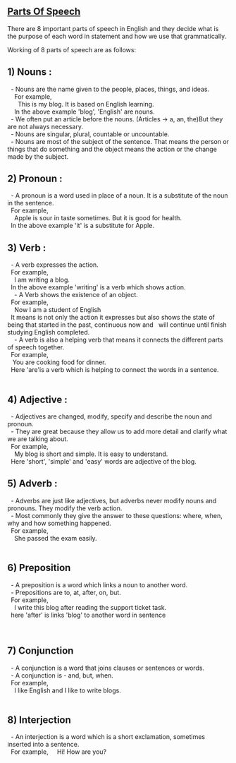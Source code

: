 
## [Parts Of Speech](https://priyankaMD.github.io/LearningBlogs/partofspeech)

There are 8 important parts of speech in English and they decide what is the purpose of each word in statement and 
how we use that grammatically.<br />

Working of 8 parts of speech are as follows:<br />

## 1) Nouns :<br />
  - Nouns are the name given to the people, places, things, and ideas.<br />
    For example, <br />
      This is my blog. It is based on English learning. <br />
    In the above example 'blog', 'English' are nouns.<br />
  - We often put an article before the nouns. (Articles -> a, an, the)But they are not always necessary.<br />
  - Nouns are singular, plural, countable or uncountable.<br />
  - Nouns are most of the subject of the sentence. That means the person or things that do something and the object means the action or the change made by the subject.<br />

## 2) Pronoun :<br />
  - A pronoun is a word used in place of a noun. It is a substitute of the noun in the sentence.<br />
  For example, <br />
    Apple is sour in taste sometimes. But it is good for health.<br />
  In the above example 'it' is a substitute for Apple.<br />

## 3) Verb : <br />
  - A verb expresses the action. <br />
  For example, <br />
    I am writing a blog. <br />
  In the above example 'writing' is a verb which shows action.<br />
  
  - A Verb shows the existence of an object.<br />
  For example,<br />
    Now I am a student of English<br />
  It means is not only the action it expresses but also shows the state of being that started in the past, continuous now and 
  will continue until finish studying English completed.<br />
  
  - A verb is also a helping verb that means it connects the different parts of speech together.<br />
  For example, <br />
   You are cooking food for dinner. <br />
  Here 'are'is a verb which is helping to connect the words in a sentence. <br />
  
  
## 4) Adjective :<br />
  - Adjectives are changed, modify, specify and describe the noun and pronoun.<br />
  - They are great because they allow us to add more detail and clarify what we are talking about.<br />
  For example, <br />
    My blog is short and simple. It is easy to understand.<br />
  Here 'short', 'simple' and 'easy' words are adjective of the blog. <br />

## 5) Adverb : <br />
  - Adverbs are just like adjectives, but adverbs never modify nouns and pronouns. They modify the verb action.<br />
  - Most commonly they give the answer to these questions: where, when, why and how something happened.<br />
  For example, <br />
    She passed the exam easily.<br />
  
## 6) Preposition <br />
  - A preposition is a word which links a noun to another word.<br />
  - Prepositions are to, at, after, on, but.<br />
  For example, <br />
    I write this blog after reading the support ticket task. <br />
  here 'after' is links 'blog' to another word in sentence<br />

 
## 7) Conjunction<br />
  - A conjunction is a word that joins clauses or sentences or words.<br />
  - A conjunction is - and, but, when.<br />
  For example, <br />
    I like English and I like to write blogs.<br />
 
## 8) Interjection<br />
  - An interjection is a word which is a short exclamation, sometimes inserted into a sentence.<br />
  For example, 
    Hi! How are you?<br />
